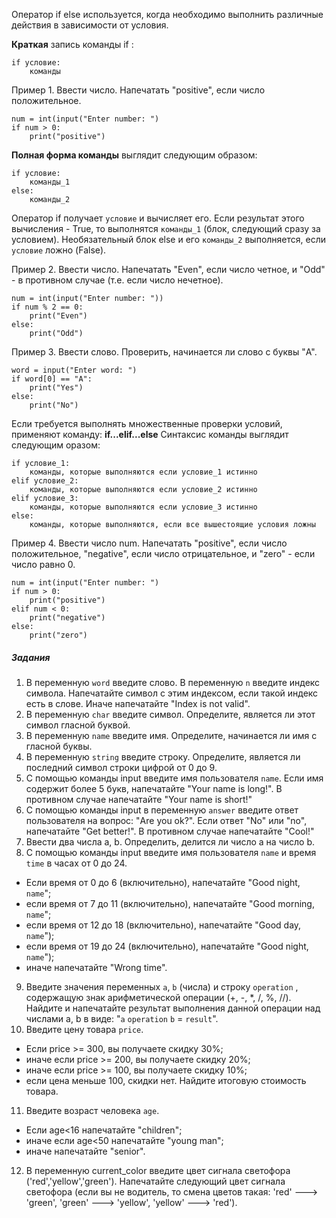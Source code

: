 Оператор if else используется, когда необходимо выполнить различные действия в зависимости от условия.  

**Краткая** запись команды if :
```
if условие:
    команды
```
Пример 1. Ввести число. Напечатать "positive", если число положительное.
```
num = int(input("Enter number: ")
if num > 0:
    print("positive")
```
**Полная форма команды** выглядит следующим образом:
```
if условие:
    команды_1 
else:
    команды_2
```
Оператор if получает `условие` и вычисляет его. Если результат этого вычисления - True, то выполнятся `команды_1` (блок, следующий сразу за условием). Необязательный блок else и его `команды_2` выполняется, если `условие` ложно (False).

Пример 2. Ввести число. Напечатать "Even", если число четное, и "Odd" - в противном случае (т.е. если число нечетное).
```
num = int(input("Enter number: "))
if num % 2 == 0:
    print("Even")
else:
    print("Odd")
```

Пример 3. Ввести слово. Проверить, начинается ли слово с буквы "A".
```
word = input("Enter word: ")
if word[0] == "A":
    print("Yes")
else:
    print("No")
```
Если требуется выполнять множественные проверки условий, применяют команду: **if...elif...else**
Синтаксис команды выглядит следующим оразом:
```
if условие_1:
    команды, которые выполняются если условие_1 истинно
elif условие_2:
    команды, которые выполняются если условие_2 истинно
elif условие_3:
    команды, которые выполняются если условие_3 истинно
else: 
    команды, которые выполняются, если все вышестоящие условия ложны
```

Пример 4. Ввести число num. Напечатать "positive", если число положительное, "negative", если число отрицательное, и "zero" - если число равно 0.
```
num = int(input("Enter number: ")
if num > 0:
    print("positive")
elif num < 0:
    print("negative")
else:
    print("zero")
```
##### Задания
1. В переменную `word` введите слово. В переменную `n` введите индекс символа. Напечатайте символ с этим индексом, если такой индекс есть в слове. Иначе напечатайте "Index is not valid".
1. В переменную `char` введите символ. Определите, является ли этот символ гласной буквой.
1. В переменную `name` введите имя. Определите, начинается ли имя с гласной буквы.
1. В переменную `string` введите строку. Определите, является ли последний символ строки цифрой от 0 до 9.
1. С помощью команды  input введите имя пользователя `name`. Если имя содержит более 5 букв, напечатайте "Your name is long!". В противном случае напечатайте  "Your name is short!"
1. С помощью команды  input в переменную `answer` введите ответ пользователя на вопрос: "Are you ok?". Если ответ "No" или "no", напечатайте "Get better!". В противном случае напечатайте  "Cool!"
1. Ввести два числа a, b. Определить, делится ли  число  a на число b.
1. С помощью команды  input введите имя пользователя `name` и время `time` в часах от 0 до 24.  
* Если время от 0 до 6 (включительно), напечатайте "Good night, `name`";
* если время от 7 до 11 (включительно), напечатайте "Good morning, `name`";
* если время от 12 до 18 (включительно), напечатайте "Good day, `name`");
* если время от 19 до 24 (включительно), напечатайте "Good night, `name`");
* иначе напечатайте "Wrong time".
9. Введите значения переменных `a`, `b` (числа) и строку `operation` , содержащую знак арифметической операции (+, -, \*, /, %, //). Найдите и напечатайте результат выполнения данной операции над числами a, b в виде:  "`a` `operation` `b` = `result`".
9. Введите цену товара `price`.
* Если price >= 300, вы получаете скидку 30%;
* иначе если price >= 200, вы получаете скидку 20%;
* иначе если price >= 100, вы получаете скидку 10%;
* если цена меньше 100, скидки нет. Найдите итоговую стоимость товара.
11.   Введите возраст человека `age`. 
* Если age<16 напечатайте "children";
* иначе если age<50 напечатайте "young man"; 
* иначе напечатайте "senior".
12. В переменную current_color введите цвет сигнала светофора ('red','yellow','green'). Напечатайте следующий цвет сигнала светофора (если вы не водитель, то смена цветов такая: 'red' ---> 'green', 'green' ---> 'yellow', 'yellow' ---> 'red').


